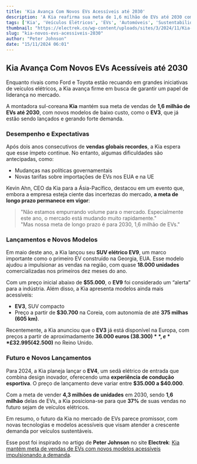 ```yaml
---
title: 'Kia Avança Com Novos EVs Acessíveis até 2030'
description: 'A Kia reafirma sua meta de 1,6 milhão de EVs até 2030 com novos modelos acessíveis.'
tags: ['Kia', 'Veículos Elétricos', 'EVs', 'Automóveis', 'Sustentabilidade']
thumbnail: "https://electrek.co/wp-content/uploads/sites/3/2024/11/Kia-EV-sales-goal-2030.jpeg?quality=82&strip=all&w=1400"
slug: "kia-novos-evs-acessiveis-2030"
author: "Peter Johnson"
date: "15/11/2024 06:01"
---
```


## Kia Avança Com Novos EVs Acessíveis até 2030

Enquanto rivais como Ford e Toyota estão recuando em grandes iniciativas de veículos elétricos, a Kia avança firme em busca de garantir um papel de liderança no mercado.

A montadora sul-coreana **Kia** mantém sua meta de vendas de **1,6 milhão de EVs até 2030**, com novos modelos de baixo custo, como o **EV3**, que já estão sendo lançados e gerando forte demanda.

### Desempenho e Expectativas

Após dois anos consecutivos de **vendas globais recordes**, a Kia espera que esse ímpeto continue. No entanto, algumas dificuldades são antecipadas, como:
- Mudanças nas políticas governamentais
- Novas tarifas sobre importações de EVs nos EUA e na UE

Kevin Ahn, CEO da Kia para a Ásia-Pacífico, destacou em um evento que, embora a empresa esteja ciente das incertezas do mercado, **a meta de longo prazo permanece em vigor**:

> "Não estamos empurrando volume para o mercado. Especialmente este ano, o mercado está mudando muito rapidamente."  
>  "Mas nossa meta de longo prazo é para 2030, 1,6 milhão de EVs."

### Lançamentos e Novos Modelos

Em maio deste ano, a Kia lançou seu **SUV elétrico EV9**, um marco importante como o primeiro EV construído na Georgia, EUA. Esse modelo ajudou a impulsionar as vendas na região, com quase **18.000 unidades** comercializadas nos primeiros dez meses do ano.

Com um preço inicial abaixo de **$55.000**, o **EV9** foi considerado um “alerta” para a indústria. Além disso, a Kia apresenta modelos ainda mais acessíveis:
- **EV3**, SUV compacto
- Preço a partir de **$30.700** na Coreia, com autonomia de até **375 milhas (605 km)**.

Recentemente, a Kia anunciou que o **EV3** já está disponível na Europa, com preços a partir de aproximadamente **36.000 euros ($38.300)**, e **£32.995 ($42.500)** no Reino Unido.

### Futuro e Novos Lançamentos

Para 2024, a Kia planeja lançar o **EV4**, um sedã elétrico de entrada que combina design inovador, oferecendo uma **experiência de condução esportiva**. O preço de lançamento deve variar entre **$35.000 a $40.000**.

Com a meta de vender **4,3 milhões de unidades** em 2030, sendo **1,6 milhão** delas de EVs, a Kia posiciona-se para que **37%** de suas vendas no futuro sejam de veículos elétricos.

Em resumo, o futuro da Kia no mercado de EVs parece promissor, com novas tecnologias e modelos acessíveis que visam atender a crescente demanda por veículos sustentáveis.

Esse post foi inspirado no artigo de **Peter Johnson** no site **Electrek**: [Kia mantém meta de vendas de EVs com novos modelos acessíveis impulsionando a demanda](https://electrek.co/2024/11/14/kia-major-ev-sales-goal-new-affordable-models/).